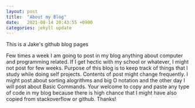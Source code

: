 ```yaml
---
layout: post
title:  "About my Blog"
date:   2021-08-14 20:43:55 +0900
categories: jekyll update
---
```


This is a Jake's github blog pages

Few times a week I am going to post in my blog anything about computer and programming related. If I get hectic with my school or whatever, I might not post for few weeks.
Purpose of this blog is to keep track of things that I study while doing self projects. Contents of post might change frequently. I might post about sorting alogrithms and big O notation and the other day I will post about Basic Commands. Your welcome to copy and paste any type of code in my blog because there is high chance that I might have also copied from stackoverflow or github. Thanks!

